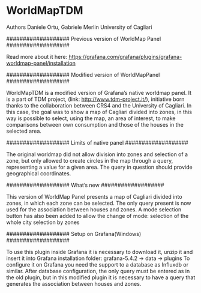 # WorldMapTDM

Authors
Daniele Ortu, Gabriele Merlin
University of Cagliari 

###################
Previous version of WorldMap Panel
###################

Read more about it here:
https://grafana.com/grafana/plugins/grafana-worldmap-panel/installation



###################
Modified version of WorldMapPanel
###################

WorldMapTDM is a modified version of Grafana’s native worldmap panel. It is a part of TDM project, (link: http://www.tdm-project.it/), initiative born thanks to the collaboration between CRS4 and the University of Cagliari.
In this case, the goal was to show a map of Cagliari divided into zones, in this way is possible to select, using the map, an area of interest, to make comparisons between own consumption and those of the houses in the selected area.

###################
Limits of native panel
###################

The original worldmap did not allow division into zones and selection of a zone, but only allowed to create circles in the map through a query, representing a value for a given area. The query in question should provide geographical coordinates.

###################
What’s new
###################

This version of WorldMap Panel presents a map of Cagliari divided into zones, in which each zone can be selected. The only query present is now used for the association between houses and zones.
A mode selection button has also been added to allow the change of mode:
selection of the whole city
selection by zones

###################
Setup on Grafana(Windows)
###################

To use this plugin inside Grafana it is necessary to download it, unzip it and insert it into Grafana installation folder: grafana-5.4.2 -> data -> plugins 
To configure it on Grafana you need the support to a database as Influxdb or similar. After database configuration, the only query must be entered as in the old plugin, but in this modified plugin it is necessary to have a query that generates the association between houses and zones.



